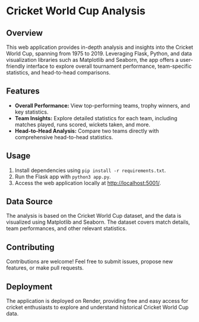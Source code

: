 # Cricket World Cup Analysis

## Overview

This web application provides in-depth analysis and insights into the Cricket World Cup, spanning from 1975 to 2019. Leveraging Flask, Python, and data visualization libraries such as Matplotlib and Seaborn, the app offers a user-friendly interface to explore overall tournament performance, team-specific statistics, and head-to-head comparisons.

## Features

- **Overall Performance:** View top-performing teams, trophy winners, and key statistics.
- **Team Insights:** Explore detailed statistics for each team, including matches played, runs scored, wickets taken, and more.
- **Head-to-Head Analysis:** Compare two teams directly with comprehensive head-to-head statistics.

## Usage

1. Install dependencies using `pip install -r requirements.txt`.
2. Run the Flask app with `python3 app.py`.
3. Access the web application locally at [http://localhost:5001/](http://localhost:5001/).

## Data Source

The analysis is based on the Cricket World Cup dataset, and the data is visualized using Matplotlib and Seaborn. The dataset covers match details, team performances, and other relevant statistics.

## Contributing

Contributions are welcome! Feel free to submit issues, propose new features, or make pull requests.

## Deployment

The application is deployed on Render, providing free and easy access for cricket enthusiasts to explore and understand historical Cricket World Cup data.




